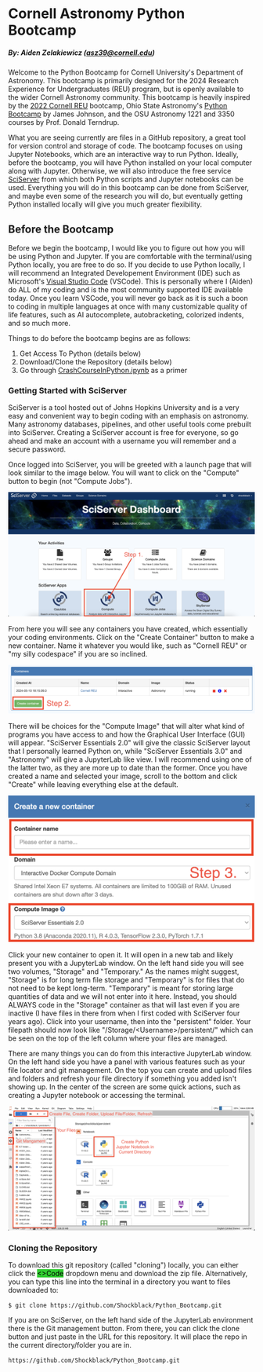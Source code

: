 # Cornell Astronomy Python Bootcamp
##### By: Aiden Zelakiewicz (asz39@cornell.edu)


Welcome to the Python Bootcamp for Cornell University's Department of Astronomy. This bootcamp is primarily designed for the 2024 Research Experience for Undergraduates (REU) program, but is openly available to the wider Cornell Astronomy community. This bootcamp is heavily inspired by the [2022 Cornell REU](https://github.com/CUAstro-REU-Python-Workshop/2022-workshop) bootcamp, Ohio State Astronomy's [Python Bootcamp](https://github.com/giganano/PythonBootcamp) by James Johnson, and the OSU Astronomy 1221 and 3350 courses by Prof. Donald Terndrup.

What you are seeing currently are files in a GitHub repository, a great tool for version control and storage of code. The bootcamp focuses on using Jupyter Notebooks, which are an interactive way to run Python. Ideally, before the bootcamp, you will have Python installed on your local computer along with Jupyter. Otherwise, we will also introduce the free service [SciServer](https://apps.sciserver.org/) from which both Python scripts and Jupyter notebooks can be used. Everything you will do in this bootcamp can be done from SciServer, and maybe even some of the research you will do, but eventually getting Python installed locally will give you much greater flexibility.

## Before the Bootcamp

Before we begin the bootcamp, I would like you to figure out how you will be using Python and Jupyter. If you are comfortable with the terminal/using Python locally, you are free to do so. If you decide to use Python locally, I will recommend an Integrated Developement Environment (IDE) such as Microsoft's [Visual Studio Code](https://code.visualstudio.com/) (VSCode). This is personally where I (Aiden) do ALL of my coding and is the most community supported IDE available today. Once you learn VSCode, you will never go back as it is such a boon to coding in multiple languages at once with many customizable quality of life features, such as AI autocomplete, autobracketing, colorized indents, and so much more.

Things to do before the bootcamp begins are as follows:
1. Get Access To Python (details below)
2. Download/Clone the Repository (details below)
3. Go through [CrashCourseInPython.ipynb](code/BeforeBootcamp/CrashCourseInPython.ipynb) as a primer


### Getting Started with SciServer

SciServer is a tool hosted out of Johns Hopkins University and is a very easy and convenient way to begin coding with an emphasis on astronomy. Many astronomy databases, pipelines, and other useful tools come prebuilt into SciServer. Creating a SciServer account is free for everyone, so go ahead and make an account with a username you will remember and a secure password.

Once logged into SciServer, you will be greeted with a launch page that will look similar to the image below. You will want to click on the "Compute" button to begin (not "Compute Jobs").

![SciServer homepage.](img/sciserver_home.png)

From here you will see any containers you have created, which essentially your coding environments. Click on the "Create Container" button to make a new container. Name it whatever you would like, such as "Cornell REU" or "my silly codespace" if you are so inclined.

![SciServer container creation page.](img/sciserver_container.png)

There will be choices for the "Compute Image" that will alter what kind of programs you have access to and how the Graphical User Interface (GUI) will appear. "SciServer Essentials 2.0" will give the classic SciServer layout that I personally learned Python on, while "SciServer Essentials 3.0" and "Astronomy" will give a JupyterLab like view. I will recommend using one of the latter two, as they are more up to date than the former. Once you have created a name and selected your image, scroll to the bottom and click "Create" while leaving everything else at the default.

![SciServer container creation page.](img/sciserver_create.png)

Click your new container to open it. It will open in a new tab and likely present you with a JupyterLab window. On the left hand side you will see two volumes, "Storage" and "Temporary." As the names might suggest, "Storage" is for long term file storage and "Temporary" is for files that do not need to be kept long-term. "Temporary" is meant for storing large quantities of data and we will not enter into it here. Instead, you should ALWAYS code in the "Storage" container as that will last even if you are inactive (I have files in there from when I first coded with SciServer four years ago). Click into your username, then into the "persistent" folder. Your filepath should now look like "/Storage/\<Username\>/persistent/" which can be seen on the top of the left column where your files are managed.

There are many things you can do from this interactive JupyterLab window. On the left hand side you have a panel with various features such as your file locator and git management. On the top you can create and upload files and folders and refresh your file directory if something you added isn't showing up. In the center of the screen are some quick actions, such as creating a Jupyter notebook or accessing the terminal.

![JupyterLab features location image.](img/sciserver_jupyterlab.png)

### Cloning the Repository

To download this git repository (called "cloning") locally, you can either click the <mark style="background-color: #32CD32"><>Code</mark> dropdown menu and download the zip file. Alternatively, you can type this line into the terminal in a directory you want to files downloaded to:
```
$ git clone https://github.com/Shockblack/Python_Bootcamp.git
```
If you are on SciServer, on the left hand side of the JupyterLab environment there is the Git management button. From there, you can click the clone button and just paste in the URL for this repository. It will place the repo in the current directory/folder you are in.
```
https://github.com/Shockblack/Python_Bootcamp.git
```